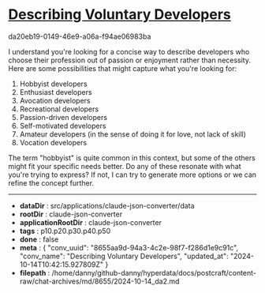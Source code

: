 # [Describing Voluntary Developers](https://claude.ai/chat/8655aa9d-94a3-4c2e-98f7-f286d1e9c91c)

da20eb19-0149-46e9-a06a-f94ae06983ba

 I understand you're looking for a concise way to describe developers who choose their profession out of passion or enjoyment rather than necessity. Here are some possibilities that might capture what you're looking for:

1. Hobbyist developers
2. Enthusiast developers
3. Avocation developers
4. Recreational developers
5. Passion-driven developers
6. Self-motivated developers
7. Amateur developers (in the sense of doing it for love, not lack of skill)
8. Vocation developers

The term "hobbyist" is quite common in this context, but some of the others might fit your specific needs better. Do any of these resonate with what you're trying to express? If not, I can try to generate more options or we can refine the concept further.

---

* **dataDir** : src/applications/claude-json-converter/data
* **rootDir** : claude-json-converter
* **applicationRootDir** : claude-json-converter
* **tags** : p10.p20.p30.p40.p50
* **done** : false
* **meta** : {
  "conv_uuid": "8655aa9d-94a3-4c2e-98f7-f286d1e9c91c",
  "conv_name": "Describing Voluntary Developers",
  "updated_at": "2024-10-14T10:42:15.927809Z"
}
* **filepath** : /home/danny/github-danny/hyperdata/docs/postcraft/content-raw/chat-archives/md/8655/2024-10-14_da2.md